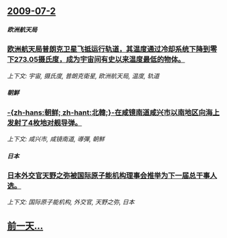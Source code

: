 ## [2009-07-2](/news/2009/07/2/index.md)

##### 欧洲航天局
### [欧洲航天局普朗克卫星飞抵运行轨道，其温度通过冷却系统下降到零下273.05摄氏度，成为宇宙间有史以来温度最低的物体。](/news/2009/07/2/欧洲航天局普朗克卫星飞抵运行轨道-其温度通过冷却系统下降到零下27305摄氏度-成为宇宙间有史以来温度最低的物体.md)
_上下文: 宇宙, 摄氏度, 普朗克衛星, 欧洲航天局, 温度, 轨道_

##### 朝鮮
### [-{zh-hans:朝鲜; zh-hant:北韓;}-在咸镜南道咸兴市以南地区向海上发射了4枚地对舰导弹。](/news/2009/07/2/zh-hans-朝鲜-zh-hant-北韓-在咸镜南道咸兴市以南地区向海上发射了4枚地对舰导弹.md)
_上下文: 咸兴市, 咸镜南道, 導彈, 朝鮮_

##### 日本
### [日本外交官天野之弥被国际原子能机构理事会推举为下一届总干事人选。](/news/2009/07/2/日本外交官天野之弥被国际原子能机构理事会推举为下一届总干事人选.md)
_上下文: 国际原子能机构, 外交官, 天野之弥, 日本_

## [前一天...](/news/2009/06/30/index.md)

